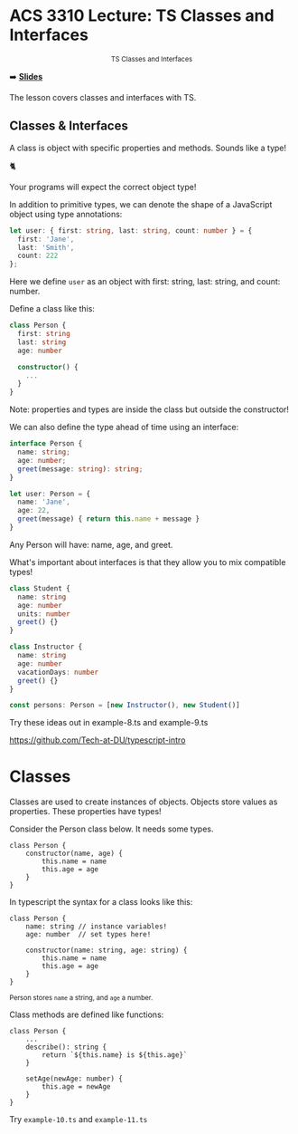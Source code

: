<!-- .slide: data-background="./Images/header.svg" data-background-repeat="none" data-background-size="40% 40%" data-background-position="center 10%" class="header" -->
# ACS 3310 Lecture: TS Classes and Interfaces

<small style="display:block;text-align:center">TS Classes and Interfaces</small>

<!-- Put a link to the slides so that students can find them -->

➡️ [**Slides**](https://docs.google.com/presentation/d/1aBUDlkov4Bg3BHjALA3u6NQPDSsLvHNwgO-pzNvcl-4/edit?usp=sharing ':ignore')

<!-- > -->

The lesson covers classes and interfaces with TS.

<!-- > -->

## Classes & Interfaces

<!-- > -->

A class is object with specific properties and methods. Sounds like a type!

🐈

Your programs will expect the correct object type!

<!-- > -->

In addition to primitive types, we can denote the shape of a JavaScript object using type annotations:

```TypeScript
let user: { first: string, last: string, count: number } = { 
  first: 'Jane', 
  last: 'Smith',
  count: 222
};
```

Here we define `user` as an object with first: string, last: string, and count: number.

<!-- > -->

Define a class like this: 

```TypeScript
class Person {
  first: string
  last: string
  age: number

  constructor() {
    ...
  }
}
```

Note: properties and types are inside the class but outside the constructor!

<!-- > -->

We can also define the type ahead of time using an interface:

```TypeScript
interface Person {
  name: string;
  age: number;
  greet(message: string): string;
}

let user: Person = {
  name: 'Jane', 
  age: 22, 
  greet(message) { return this.name + message }
}
```

Any Person will have: name, age, and greet. 

<!-- > -->

What's important about interfaces is that they allow you to mix compatible types! 

```TypeScript
class Student {
  name: string
  age: number
  units: number
  greet() {}
}

class Instructor {
  name: string
  age: number
  vacationDays: number
  greet() {}
}

const persons: Person = [new Instructor(), new Student()]
```

<!-- > -->

Try these ideas out in example-8.ts and example-9.ts 

https://github.com/Tech-at-DU/typescript-intro

# Classes 

<!-- > -->

Classes are used to create instances of objects. Objects store values as properties. These properties have types!

<!-- > -->

Consider the Person class below. It needs some types. 

```JS
class Person {
	constructor(name, age) {
		this.name = name 
		this.age = age
	}
}
```

<!-- > -->

In typescript the syntax for a class looks like this: 

```JS
class Person {
	name: string // instance variables!
	age: number  // set types here!

	constructor(name: string, age: string) {
		this.name = name 
		this.age = age
	}
}
```

<small>Person stores `name` a string, and `age` a number.</small>

<!-- > -->

Class methods are defined like functions: 

```JS
class Person {
	...
	describe(): string {
		return `${this.name} is ${this.age}`
	}

	setAge(newAge: number) {
		this.age = newAge
	}
}
```

<!-- > -->

Try `example-10.ts` and `example-11.ts`

<!-- > -->
